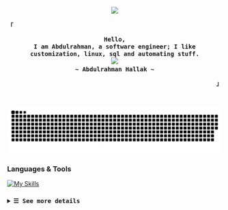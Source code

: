 <p align="center">
  <img src="https://readme-typing-svg.herokuapp.com?font=Fira+Code&size=25&pause=1000&center=true&color=4AF626&width=435&lines=%24+whoami"  />
  </p>

<p align="left"><strong><samp>「</samp></strong></p>
  <p align="center">
    <samp>
      <b>
        Hello,
      <br>
        I am Abdulrahman, a software engineer; I like customization, linux, sql and automating stuff.
      </b>
      <br>
      <img src="https://readme-typing-svg.herokuapp.com?font=Fira+Code&&size=14&pause=1&center=true&color=7A95C9&width=435&lines=KISS;Keep+It+Simple+Stupid"/>
      <br>
      <b>
         ~ Abdulrahman Hallak ~
      </b>
    </samp>
  </p>
<p align="right"><strong><samp>」</samp></strong></p>
<br>

<!-- contribution snake -->
<p align="center">
  <img src="https://raw.githubusercontent.com/AbdulrahmanHallak/AbdulrahmanHallak/output/github-contribution-grid-snake-dark.svg" />
</p>

### Languages & Tools
[![My Skills](https://skillicons.dev/icons?i=linux,postgres,github,dotnet,py,docker,django,cs,gitlab&theme=dark)]()

### 

<details>

<summary><samp><b>&#9776; See more details</b></samp></summary>

<br>

### Projects:

<table style="text-align: left;">
  <thead>
    <tr>
      <th>Project</th>
      <th>Tech</th>
      <th>Description</th>
    </tr>
  </thead>
  <tbody>
    <tr>
      <td><a href="https://github.com/AbdulrahmanHallak/webHaven">WebHaven</a></td>
      <td>ASP.NET, docker, postgres</td>
      <td>
         A Telegram bot RSS feed aggregator with a comprehensive test suite and docker files. Utilized
         WebHooks integration to listen for updates in real-time, and a worker service to check for feed
         updates and notify users.
      </td>
    </tr>
    <tr>
      <td><a href="https://github.com/AbdulrahmanHallak/contoso_university">Contoso University</a></td>
      <td>Django, Python, postgres, swagger</td>
      <td>
       a university management systems for departments, students .. etc
      </td>
    </tr>
    <tr>
      <td><a href="https://github.com/AbdulrahmanHallak/company-employees">Company Employees</a></td>
      <td>ASP.NET, sqlserver, swagger, EfCore</td>
      <td>
      a secure and efficient REST API with ASP.NET to manage companies and associated
employees, ensuring reliable CRUD operations via various HTTP methods with JWT and refresh
tokens.      
      </td>
    </tr>
    <tr>
      <td><a href="https://github.com/AbdulrahmanHallak/simple-blockchain">blocko</a></td>
      <td>python, flask</td>
      <td>A simplified blockchain developed using Python and Flask.</td>
    </tr>
    <tr>
      <td><a href="https://github.com/AbdulrahmanHallak/url_shortener">url shortener</a></td>
      <td>python, fastapi, sqlalchemy</td>
      <td>.</td>
    </tr>
  </tbody>
</table>

<br>

### Contact me:
<div style="display: flex; gap: 20px;">
  <a href="https://www.linkedin.com/in/abdulrahmanhallak">
    <img src="https://skillicons.dev/icons?i=linkedin&theme=dark" alt="LinkedIn" />
  </a>
  <a href="mailto:abdulrahmanhallak04@gmail.com">
    <img src="https://skillicons.dev/icons?i=gmail&theme=dark" alt="Gmail" />
  </a>
</div>
  </summary>
</details>
